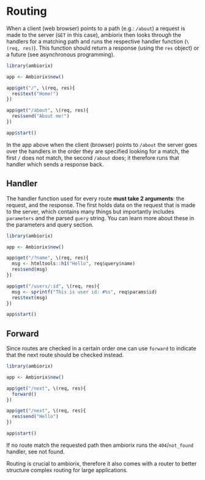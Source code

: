 # Routing

When a client (web browser) points to a path (e.g.: `/about`) a request is made
to the server (`GET` in this case), ambiorix then looks through the handlers
for a matching path and runs the respective handler function (`\(req, res)`).
This function should return a response (using the `res` object) or a future
(see asynchronous programming).

```r
library(ambiorix)

app <- Ambiorix$new()

app$get("/", \(req, res){
  res$text("Home!")
})

app$get("/about", \(req, res){
  res$send("About me!")
})

app$start()
```

In the app above when the client (browser) points to `/about` the server goes over the handlers in the order they are specified looking for a match, the first `/` does not match, the second `/about` does; it therefore runs that handler which sends a response back.

## Handler

The handler function used for every route __must take 2 arguments__: the request, and the response. The first holds data on the request that is made to the server, which contains many things but importantly includes `parameters` and the parsed `query` string. You can learn more about these in the parameters and query section.

```r
library(ambiorix)

app <- Ambiorix$new()

app$get("/?name", \(req, res){
  msg <- htmltools::h1("Hello", req$query$name)
  res$send(msg)
})

app$get("/users/:id", \(req, res){
  msg <- sprintf("This is user id: #%s", req$params$id)
  res$text(msg)
})

app$start()
```

## Forward

Since routes are checked in a certain order one can use `forward` to indicate that the next route should be checked instead.

```r
library(ambiorix)

app <- Ambiorix$new()

app$get("/next", \(req, res){
  forward()
})

app$get("/next", \(req, res){
  res$send("Hello")
})

app$start()
```

If no route match the requested path then ambiorix runs the `404`/`not_found` handler, see not found. 

Routing is crucial to ambiorix, therefore it also comes with a router to better structure complex routing for large applications.
